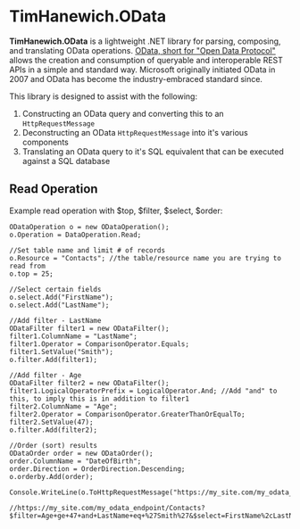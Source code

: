 # TimHanewich.OData
**TimHanewich.OData** is a lightweight .NET library for parsing, composing, and translating OData operations. [OData, short for "Open Data Protocol"](https://www.odata.org/) allows the creation and consumption of queryable and interoperable REST APIs in a simple and standard way. Microsoft originally initiated OData in 2007 and OData has become the industry-embraced standard since.

This library is designed to assist with the following:
1. Constructing an OData query and converting this to an `HttpRequestMessage`
2. Deconstructing an OData `HttpRequestMessage` into it's various components
3. Translating an OData query to it's SQL equivalent that can be executed against a SQL database 

## Read Operation
Example read operation with $top, $filter, $select, $order:
```
ODataOperation o = new ODataOperation();
o.Operation = DataOperation.Read;

//Set table name and limit # of records
o.Resource = "Contacts"; //the table/resource name you are trying to read from
o.top = 25;

//Select certain fields
o.select.Add("FirstName");
o.select.Add("LastName");

//Add filter - LastName
ODataFilter filter1 = new ODataFilter();
filter1.ColumnName = "LastName";
filter1.Operator = ComparisonOperator.Equals;
filter1.SetValue("Smith");
o.filter.Add(filter1);

//Add filter - Age
ODataFilter filter2 = new ODataFilter();
filter1.LogicalOperatorPrefix = LogicalOperator.And; //Add "and" to this, to imply this is in addition to filter1
filter2.ColumnName = "Age";
filter2.Operator = ComparisonOperator.GreaterThanOrEqualTo;
filter2.SetValue(47);
o.filter.Add(filter2);

//Order (sort) results
ODataOrder order = new ODataOrder();
order.ColumnName = "DateOfBirth";
order.Direction = OrderDirection.Descending;
o.orderby.Add(order);

Console.WriteLine(o.ToHttpRequestMessage("https://my_site.com/my_odata_endpoint/").RequestUri.ToString());

//https://my_site.com/my_odata_endpoint/Contacts?$filter=Age+ge+47+and+LastName+eq+%27Smith%27&$select=FirstName%2cLastName&$orderby=DateOfBirth+desc&$top=25
```